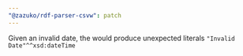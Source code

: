 ```yaml
---
"@zazuko/rdf-parser-csvw": patch
---
```


Given an invalid date, the would produce unexpected literals `"Invalid Date"^^xsd:dateTime`
